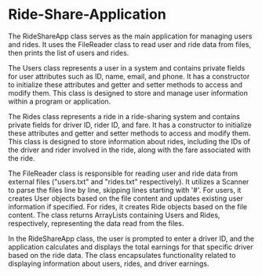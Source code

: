 # Ride-Share-Application
The RideShareApp class serves as the main application for managing users and rides. It uses the FileReader class to read user and ride data from files, then prints the list of users and rides.

The Users class represents a user in a system and contains private fields for user attributes such as ID, name, email, and phone. It has a constructor to initialize these attributes and getter and setter methods to access and modify them. This class is designed to store and manage user information within a program or application.

The Rides class represents a ride in a ride-sharing system and contains private fields for driver ID, rider ID, and fare. It has a constructor to initialize these attributes and getter and setter methods to access and modify them. This class is designed to store information about rides, including the IDs of the driver and rider involved in the ride, along with the fare associated with the ride.

The FileReader class is responsible for reading user and ride data from external files ("users.txt" and "rides.txt" respectively). It utilizes a Scanner to parse the files line by line, skipping lines starting with '#'. For users, it creates User objects based on the file content and updates existing user information if specified. For rides, it creates Ride objects based on the file content. The class returns ArrayLists containing Users and Rides, respectively, representing the data read from the files.

In the RideShareApp class, the user is prompted to enter a driver ID, and the application calculates and displays the total earnings for that specific driver based on the ride data. The class encapsulates functionality related to displaying information about users, rides, and driver earnings.

